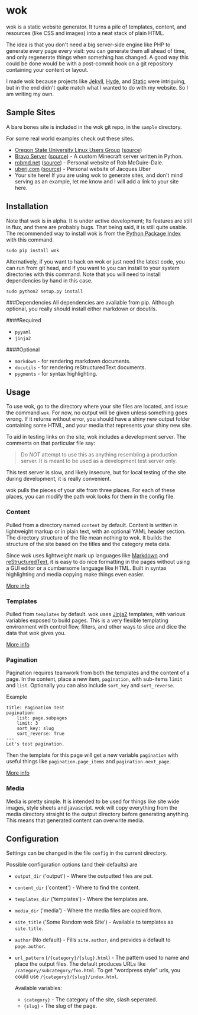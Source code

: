 wok
===
wok is a static website generator. It turns a pile of templates, content, and
resources (like CSS and images) into a neat stack of plain HTML.

The idea is that you don't need a big server-side engine like PHP to generate 
every page every visit: you can generate them all ahead of time, and only 
regenerate things when something has changed. A good way this could be done
would be with a post-commit hook on a git repository containing your content 
or layout.

I made wok because projects like [Jekyll][jekyll], [Hyde][hyde], and
[Static][static] were intriguing, but in the end didn't quite match what I
wanted to do with my website. So I am writing my own.

[jekyll]: https://github.com/mojombo/jekyll
[hyde]: https://github.com/lakshmivyas/hyde 
[static]: http://static.newqdev.com/ 

Sample Sites
------------
A bare bones site is included in the wok git repo, in the `sample` directory.

For some real world examples check out these sites.

-    [Oregon State University Linux Users Group](http://lug.oregonstate.edu)
     ([source](https://github.com/OSULUG/OSULUG-Website))
-    [Bravo Server](http://bravoserver.org)
     ([source](https://github.com/MostAwesomeDude/bravo/tree/master/website)) -
     A custom Minecraft server written in Python.
-    [robmd.net](http://robmd.net)
     ([source](https://github.com/robatron/robmd.net)) - Personal website of
     Rob McGuire-Dale.
-    [uberj.com](http://www.uberj.com)
     ([source](https://github.com/uberj/wbsite)) - Personal website of Jacques
     Uber
-    Your site here! If you are using wok to generate sites, and don't mind
     serving as an example, let me know and I will add a link to your site
     here.

Installation
------------
Note that wok is in alpha. It is under active development; Its features are
still in flux, and there are probably bugs. That being said, it is still quite
usable. The recommended way to install wok is from the [Python Package
Index][pypi] with this command.

    sudo pip install wok

Alternatively, if you want to hack on wok or just need the latest code, you can
run from git head, and if you want to you can install to your system
directories with this command. Note that you will need to install dependencies
by hand in this case.

    sudo python2 setup.py install

[pypi]: http://pypi.python.org/pypi

###Dependencies
All dependencies are available from pip. Although optional, you really should
install either markdown or docutils.

####Required

-   `pyyaml`
-   `jinja2`

####Optional

-   `markdown` - for rendering markdown documents.
-   `docutils` - for rendering reStructuredText documents.
-   `pygments` - for syntax highlighting.

Usage
-----
To use wok, go to the directory where your site files are located, and issue
the command `wok`.  For now, no output will be given unless something goes
wrong. If it returns without error, you should have a shiny new output folder
containing some HTML, and your media that represents your shiny new site.

To aid in testing links on the site, wok includes a development server. The
comments on that particular file say:

>Do *NOT* attempt to use this as anything resembling a production server. It is
>meant to be used as a development test server only.

This test server is slow, and likely insecure, but for local testing of the
site during development, it is really convenient.

wok pulls the pieces of your site from three places. For each of these places,
you can modify the path wok looks for them in the config file.

### Content ###
Pulled from a directory named `content` by default. Content is written in 
lightweight markup or in plain text, with an optional YAML header section. The
directory structure of the file mean nothing to wok. It builds the structure
of the site based on the titles and the category meta data.

Since wok uses lightweight mark up languages like [Markdown][mkd] and
[reStructuredText][rst], it is easy to do nice formatting in the pages without
using a GUI editor or a cumbersome language like HTML. Built in syntax
highlighting and media copying make things even easier.

[mkd]: http://daringfireball.net/projects/markdown/
[rst]: http://docutils.sourceforge.net/rst.html

[More info][more_content]

[more_content]: https://github.com/mythmon/wok/wiki/Content

### Templates ###
Pulled from `templates` by default. wok uses [Jinja2][jinja] templates, with
various variables exposed to build pages. This is a very flexible templating
environment with control flow, filters, and other ways to slice and dice the
data that wok gives you.

[More info][more_templates]

[more_templates]: https://github.com/mythmon/wok/wiki/Templates
[jinja]: http://jinja.pocoo.org/

### Pagination ###
Pagination requires teamwork from both the templates and the content of a page.
In the content, place a new item, `pagination`, with sub-items `limit` and
`list`. Optionally you can also include `sort_key` and `sort_reverse`.

Example

    title: Pagination Test
    pagination:
        list: page.subpages
        limit: 3
        sort_key: slug
        sort_reverse: True
    ---
    Let's test pagination.

Then the template for this page will get a new variable `pagination` with
useful things like `pagination.page_items` and `pagination.next_page`.

[More info][more_pagination]

[more_pagination]: https://github.com/mythmon/wok/wiki/Pagination

### Media ###
Media is pretty simple. It is intended to be used for things like site wide
images, style sheets and javascript. wok will copy everything from the media
directory straight to the output directory before generating anything. This
means that generated content can overwrite media.

Configuration
-------------
Settings can be changed in the file `config` in the current directory.

Possible configuration options (and their defaults) are

-   `output_dir` ('output') - Where the outputted files are put.
-   `content_dir` ('content') - Where to find the content.
-   `templates_dir` ('templates') - Where the templates are.
-   `media_dir` ('media') - Where the media files are copied from.
-   `site_title` ('Some Random wok Site') - Available to templates as
    `site.title`.
-   `author` (No default) - Fills `site.author`, and provides a default to
    `page.author`.
-   `url_pattern` (`/{category}/{slug}.html`) - The pattern used to name and
    place the output files. The default produces URLs like
    `/category/subcategory/foo.html`. To get "wordpress style" urls, you could
    use `/{category}/{slug}/index.html`.

    Available variables:

    -   `{category}` - The category of the site, slash seperated.
    -   `{slug}` - The slug of the page.
